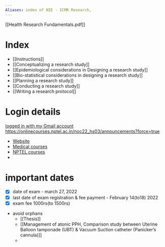 ```yaml
---
Aliases: index of NIE - ICMR Research, 
---
```

[[Health Research Fundamentals.pdf]]

# Index
- [[Instructions]]
- [[Conceptualizing a research study]]
- [[Epidemiological considerations in Designing a research study]] 
- [[Bio-statistical considerations in designing a research study]]
- [[Planning a research study]]
- [[Conducting a research study]]
- [[Writing a research protocol]]


# Login details

[logged in with my Gmail account](https://onlinecourses.nptel.ac.in/)
https://onlinecourses.nptel.ac.in/noc22_hs03/announcements?force=true 
- [Website](https://nptel.ac.in/)
- [Medical courses](https://dth.ac.in/medical/national.php)
- [NPTEL courses](https://nptel.ac.in/course.html)
- 
# important dates
- [x] date of exam - march 27, 2022
- [x] last date of exam registration & fee payment - February 14(to18) 2022
- [x] exam fee 1000rs(to 1500rs)

- avoid orphans
	- [[Thesis]]
	- [[Management of atonic PPH, Comparison study between Uterine Balloon tamponade (UBT) & Vacuum Suction catheter (Panicker’s cannula)]]
	- 
